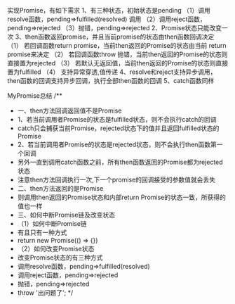 实现Promise，有如下需求
1、有三种状态，初始状态是pending
（1）调用resolve函数，pending=>fulfilled(resolved)
调用
（2）调用reject函数，pending=>rejected
（3）抛错，pending=>rejected
2、Promise状态只能改变一次
3、then函数返回promise，并且当前promise的状态由then函数回调决定
（1） 若回调函数return promise，当前then返回的Promise的状态由当前 return promise来决定
（2） 若回调函数throw 抛错，当前then返回的Promise的状态则直接置为rejected
（3） 若默认无返回值，当前then返回的Promise的状态则直接置为fulfilled 
（4） 支持异常穿透,值传递
4、resolve和reject支持异步调用，then函数的回调支持异步回调，执行全部then函数的回调
5、catch函数同样



MyPromise总结
/**
* 一、then方法回调返回值不是Promise
* 1、若当前调用者Promise的状态是fulfilled状态，则不会执行catch的回调
* catch只会捕获当前Promise，rejected状态下的值并且返回fulfilled状态的Promise
* 2、若当前调用者Promise的状态是rejected状态，则不会执行then函数第一个回调
* 另外一直到调用catch函数之前，所有then函数返回的Promise都为rejected状态
* 注意then方法回调执行一次,下一个promise的回调接受的参数值就会丢失
* 二、then方法返回的是Promise
* 则调用then返回的Promise状态和内部return Promise的状态一致，所获得的值也一样
* 三、如何中断Promise链及改变状态
* （1）如何中断Promise链
* 有且只有一种方式
* return new Promise(() => {})
* （2）如何改变Promise状态
* 改变Promise状态的有三种方式
* 调用resolve函数，pending=>fulfilled(resolved)
* 调用reject函数，pending=>rejected
* 抛错，pending=>rejected
* throw '出问题了';
*/





